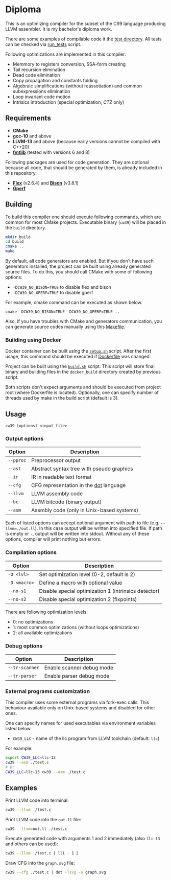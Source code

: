 # Diploma

This is an optimizing compiler for the subset of the C99 language producing LLVM assembler.
It is my bachelor's diploma work.

There are some examples of compilable code it the [test directory](/tests).
All tests can be checked via [run_tests](/tests/run_tests.sh) script.

Following optimizations are implemented in this compiler:

- Memmory to registers conversion, SSA-form creating
- Tail recursion elimination
- Dead code elimination
- Copy propagation and constants folding
- Algebraic simplifications (without reassotiation) and common subexpressions elimination
- Loop invariant code motion
- Intrisics introduction (special optimization, *CTZ* only)

## Requirements

- **CMake**
- **gcc-10** and above
- **LLVM-13** and above (because early versions cannot be compiled with C++20)
- **[fmtlib](https://fmt.dev/latest/index.html)** (tested with versions 6 and 8)

Following packages are used for code generation.
They are optional because all code, that should be generated by them, is already included in this repository.

- [**Flex**](https://github.com/westes/flex) (v2.6.4) and [**Bison**](https://www.gnu.org/software/bison) (v3.8.1)
- [**Gperf**](https://www.gnu.org/software/gperf)

## Building

To build this compiler one should execute following commands, which are common for most CMake projects.
Executable binary (`cw39`) will be placed in the `build` directory.

```sh
mkdir build
cd build
cmake ..
make
```

By default, all code generators are enabled.
But if you don't have such generators installed, the project can be built using already generated source files.
To do this, you should call CMake with some of following options:

- `-DCW39_NO_BISON=TRUE` to disable flex and bison
- `-DCW39_NO_GPERF=TRUE` to disable gperf

For example, cmake command can be executed as shown below.

```
cmake -DCW39_NO_BISON=TRUE -DCW39_NO_GPERF=TRUE ..
```

Also, if you have troubles with CMake and generators communication,
you can generate source codes manually using this [Makefile](/src/parser/Makefile).

### Building using Docker

Docker container can be built using the [`setup.sh`](/setup.sh) script. 
After the first usage, this command should be executed if [Dockerfile](/Dockerfile) was changed.

Project can be built using the [`build.sh`](/build.sh) script.
This script will store final binary and building files in the `docker_build` directory created by previous script.

Both scripts don't expect arguments and should be executed from project root (where Dockerfile is located).
Optionally, one can specify number of threads used by make in the build script (default is 3).

## Usage

```
cw39 [options] <input_file>
```

### Output options

| Option    | Description                                                     |
|-----------|-----------------------------------------------------------------|
| `--pproc` | Preprocessor output                                             |
| `--ast`   | Abstract syntax tree with pseudo graphics                       |
| `--ir`    | IR in readable text format                                      |
| `--cfg`   | CFG representation in the [dot](https://graphviz.org/) language |
| `--llvm`  | LLVM assembly code                                              |
| `--bc`    | LLVM bitcode (binary output)                                    |
| `--asm`   | Assmbly code (only in Unix-based systems)                       |

Each of listed options can accept optional argument with path to file (e.g. `--llvm=./out.ll`).
In this case output will be written into specified file.
If path is empty or `-`, output will be written into stdout.
Without any of these options, compiler will print nothing but errors.

### Compilation options

| Option       | Description                                          |
|--------------|------------------------------------------------------|
| `-O <lvl>`   | Set optimization level (0-2, default is 2)           |
| `-D <macro>` | Define a macro with optional value                   |
| `--no-s1`    | Disable special optimization 1 (intrinsics detector) |
| `--no-s2`    | Disable special optimization 2 (fixpoints)           |

There are following optimization levels:

- 0: no optimizations
- 1: most common optimizations (without loops optimizations)
- 2: all available optimizations

### Debug options

| Option         | Description               |
|----------------|---------------------------|
| `--tr-scanner` | Enable scanner debug mode |
| `--tr-parser`  | Enable parser debug mode  |


### External programs customization

This compiler uses some external programs via fork-exec calls.
This behaviour available only on Unix-based systems and disabled for other ones.

One can specify names for used executables via environment variables listed below.

- `CW39_LLC` - name of the llc program from LLVM toolchain (default: `llc`)

For example:

```sh
export CW39_LLC=llc-13
cw39 --asm ./test.c
# Or
CW39_LLC=llc-13 cw39 --asm ./test.c
```

## Examples

Print LLVM code into terminal:
```sh
cw39 --llvm ./test.c
```

Print LLVM code into the `out.ll` file:
```sh
cw39 --llvm=out.ll ./test.c
```

Execute generated code with arguments 1 and 2 immediately (also `lli-13` and others can be used):
```sh
cw39 --llvm ./test.c | lli - 1 2
```

Draw CFG into the `graph.svg` file:
```sh
cw39 --cfg ./test.c | dot -Tsvg -o graph.svg
```
